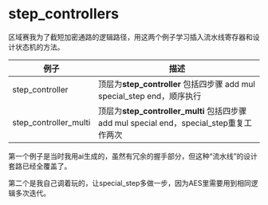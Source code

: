 # step_controllers
区域赛我为了截短加密通路的逻辑路径，用这两个例子学习插入流水线寄存器和设计状态机的方法。

|例子                    |描述|
|------------------------|----------------------------------------------|
|  step_controller       |顶层为**step_controller** 包括四步骤 add mul special_step end，顺序执行|
|  step_controller_multi |顶层为**step_controller_multi** 包括四步骤 add mul special end，special_step重复工作两次|

第一个例子是当时我用ai生成的，虽然有冗余的握手部分，但这种“流水线”的设计套路已经全覆盖了。

第二个是我自己调着玩的，让special_step多做一步，因为AES里需要用到相同逻辑多次迭代。

